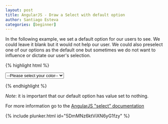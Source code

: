 ```yaml
---
layout: post
title: AngularJS - Draw a Select with default option
author: Santiago Esteva
categories: [beginner]
---
```


In the following example, we set a default option for our users to see. We could leave it blank but it would not help our user. We could also preselect one of our options as the default one but sometimes we do not want to influence or dictate our user's selection.

{% highlight html %}
<form name="myForm">
    <select ng-options="color for color in ['red', 'blue', 'yellow']" ng-model="color1">
        <option value="" selected>--Please select your color--</option>
    </select>
</form>
{% endhighlight %}

_Note_: it is important that our default option has value set to nothing.

For more information go to the [AngularJS "select" documentation][1] 

{% include plunker.html id="5DmMNz6ktViXN6yG1fzy" %}

[1]: http://docs.angularjs.org/api/ng.directive:select
